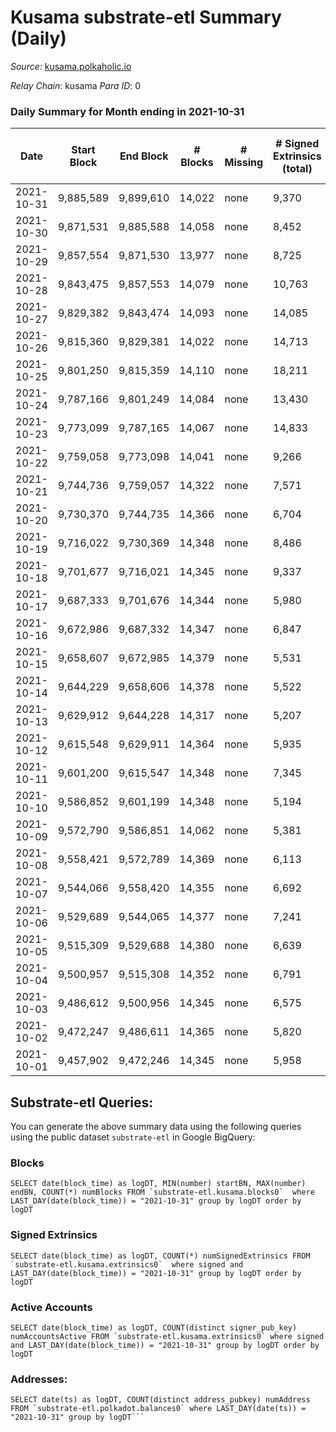 # Kusama substrate-etl Summary (Daily)

_Source_: [kusama.polkaholic.io](https://kusama.polkaholic.io)

*Relay Chain*: kusama
*Para ID*: 0



### Daily Summary for Month ending in 2021-10-31


| Date | Start Block | End Block | # Blocks | # Missing | # Signed Extrinsics (total) | # Active Accounts | # Addresses with Balances | # Events | # Transfers | # XCM Transfers In | # XCM Transfers Out |
| ---- | ----------- | --------- | -------- | --------- | --------------------------- | ----------------- | ------------------------- | -------- | ----------- | ------------------ | ------------------- |
| 2021-10-31 | 9,885,589 | 9,899,610 | 14,022 | none  | 9,370 | 3,113 | 199,513 | 320,829 | 5,623 ($12,862,535) | 129 ($1,082,448) | 170 ($645,724) |
| 2021-10-30 | 9,871,531 | 9,885,588 | 14,058 | none  | 8,452 | 3,089 |  | 299,421 | 5,146 ($23,281,519) | 169 ($981,785) | 128 ($469,494) |
| 2021-10-29 | 9,857,554 | 9,871,530 | 13,977 | none  | 8,725 | 3,210 |  | 291,777 | 5,242 ($52,344,775) | 197 ($4,715,147) | 160 ($653,626) |
| 2021-10-28 | 9,843,475 | 9,857,553 | 14,079 | none  | 10,763 | 4,333 |  | 277,947 | 7,715 ($36,019,856) | 170 ($912,950) | 213 ($729,583) |
| 2021-10-27 | 9,829,382 | 9,843,474 | 14,093 | none  | 14,085 | 5,746 |  | 313,686 | 10,542 ($44,284,737) | 174 ($1,079,495) | 162 ($964,671) |
| 2021-10-26 | 9,815,360 | 9,829,381 | 14,022 | none  | 14,713 | 5,809 |  | 306,162 | 12,044 ($40,902,511) | 157 ($2,945,859) | 203 ($1,120,268) |
| 2021-10-25 | 9,801,250 | 9,815,359 | 14,110 | none  | 18,211 | 6,351 |  | 332,435 | 10,904 ($143,737,835) | 189 ($961,285) | 163 ($771,291) |
| 2021-10-24 | 9,787,166 | 9,801,249 | 14,084 | none  | 13,430 | 4,465 |  | 292,325 | 8,069 ($30,058,518) | 179 ($971,719) | 184 ($758,675) |
| 2021-10-23 | 9,773,099 | 9,787,165 | 14,067 | none  | 14,833 | 6,818 |  | 289,849 | 12,608 ($81,748,021) | 213 ($1,421,121) | 159 ($524,669) |
| 2021-10-22 | 9,759,058 | 9,773,098 | 14,041 | none  | 9,266 | 4,005 |  | 275,267 | 5,670 ($15,065,248) | 189 ($936,326) | 166 ($655,398) |
| 2021-10-21 | 9,744,736 | 9,759,057 | 14,322 | none  | 7,571 | 3,141 |  | 267,539 | 3,968 ($23,263,346) | 220 ($2,241,307) | 312 ($5,037,547) |
| 2021-10-20 | 9,730,370 | 9,744,735 | 14,366 | none  | 6,704 | 2,204 |  | 268,835 | 2,584 ($18,204,210) | 90 ($418,664) | 221 ($1,076,203) |
| 2021-10-19 | 9,716,022 | 9,730,369 | 14,348 | none  | 8,486 | 2,372 |  | 289,720 | 2,952 ($28,739,003) | 134 ($787,845) | 239 ($1,246,780) |
| 2021-10-18 | 9,701,677 | 9,716,021 | 14,345 | none  | 9,337 | 2,739 |  | 294,439 | 4,372 ($28,055,401) | 110 ($371,186) | 113 ($548,352) |
| 2021-10-17 | 9,687,333 | 9,701,676 | 14,344 | none  | 5,980 | 1,696 |  | 271,393 | 2,587 ($11,965,018) | 84 ($268,436) | 143 ($584,820) |
| 2021-10-16 | 9,672,986 | 9,687,332 | 14,347 | none  | 6,847 | 2,581 |  | 276,099 | 18,890 ($55,014,250) | 76 ($327,980) | 205 ($712,541) |
| 2021-10-15 | 9,658,607 | 9,672,985 | 14,379 | none  | 5,531 | 1,261 |  | 265,705 | 2,123 ($16,116,880) | 76 ($386,411) | 110 ($594,212) |
| 2021-10-14 | 9,644,229 | 9,658,606 | 14,378 | none  | 5,522 | 1,516 |  | 267,418 | 2,097 ($26,427,694) | 89 ($1,292,825) | 164 ($649,565) |
| 2021-10-13 | 9,629,912 | 9,644,228 | 14,317 | none  | 5,207 | 1,292 |  | 256,851 | 2,093 ($10,865,701) | 3 ($1,066.53) | 108 ($181,699) |
| 2021-10-12 | 9,615,548 | 9,629,911 | 14,364 | none  | 5,935 | 1,491 |  | 258,876 | 2,444 ($6,504,949) | 2 ($1,497.94) |   |
| 2021-10-11 | 9,601,200 | 9,615,547 | 14,348 | none  | 7,345 | 1,939 |  | 274,982 | 2,563 ($11,938,860) | 60 ($190,771) |   |
| 2021-10-10 | 9,586,852 | 9,601,199 | 14,348 | none  | 5,194 | 1,447 |  | 248,137 | 2,289 ($20,675,148) | 64 ($501,742) |   |
| 2021-10-09 | 9,572,790 | 9,586,851 | 14,062 | none  | 5,381 | 1,535 |  | 258,738 | 2,171 ($17,028,873) | 68 ($206,497) |   |
| 2021-10-08 | 9,558,421 | 9,572,789 | 14,369 | none  | 6,113 | 1,595 |  | 270,510 | 2,445 ($42,054,627) | 58 ($310,778) |   |
| 2021-10-07 | 9,544,066 | 9,558,420 | 14,355 | none  | 6,692 | 2,580 |  | 267,639 | 3,419 ($26,458,197) | 117 ($493,794) |   |
| 2021-10-06 | 9,529,689 | 9,544,065 | 14,377 | none  | 7,241 | 2,082 |  | 265,617 | 3,164 ($18,897,824) | 107 ($773,779) |   |
| 2021-10-05 | 9,515,309 | 9,529,688 | 14,380 | none  | 6,639 | 2,021 |  | 249,413 | 3,064 ($15,784,028) | 82 ($743,528) |   |
| 2021-10-04 | 9,500,957 | 9,515,308 | 14,352 | none  | 6,791 | 1,899 |  | 259,321 | 2,778 ($12,975,845) | 85 ($236,200) |   |
| 2021-10-03 | 9,486,612 | 9,500,956 | 14,345 | none  | 6,575 | 1,942 |  | 252,040 | 2,643 ($15,219,580) | 87 ($297,078) |   |
| 2021-10-02 | 9,472,247 | 9,486,611 | 14,365 | none  | 5,820 | 1,849 |  | 249,565 | 2,367 ($11,491,802) | 66 ($260,679) |   |
| 2021-10-01 | 9,457,902 | 9,472,246 | 14,345 | none  | 5,958 | 1,961 |  | 249,799 | 2,651 ($14,004,719) | 102 ($313,931) |   |

## Substrate-etl Queries:
You can generate the above summary data using the following queries using the public dataset `substrate-etl` in Google BigQuery:


### Blocks
```
SELECT date(block_time) as logDT, MIN(number) startBN, MAX(number) endBN, COUNT(*) numBlocks FROM `substrate-etl.kusama.blocks0`  where LAST_DAY(date(block_time)) = "2021-10-31" group by logDT order by logDT
```


### Signed Extrinsics
```
SELECT date(block_time) as logDT, COUNT(*) numSignedExtrinsics FROM `substrate-etl.kusama.extrinsics0`  where signed and LAST_DAY(date(block_time)) = "2021-10-31" group by logDT order by logDT
```


### Active Accounts
```
SELECT date(block_time) as logDT, COUNT(distinct signer_pub_key) numAccountsActive FROM `substrate-etl.kusama.extrinsics0` where signed and LAST_DAY(date(block_time)) = "2021-10-31" group by logDT order by logDT
```


### Addresses:
```
SELECT date(ts) as logDT, COUNT(distinct address_pubkey) numAddress FROM `substrate-etl.polkadot.balances0` where LAST_DAY(date(ts)) = "2021-10-31" group by logDT```

